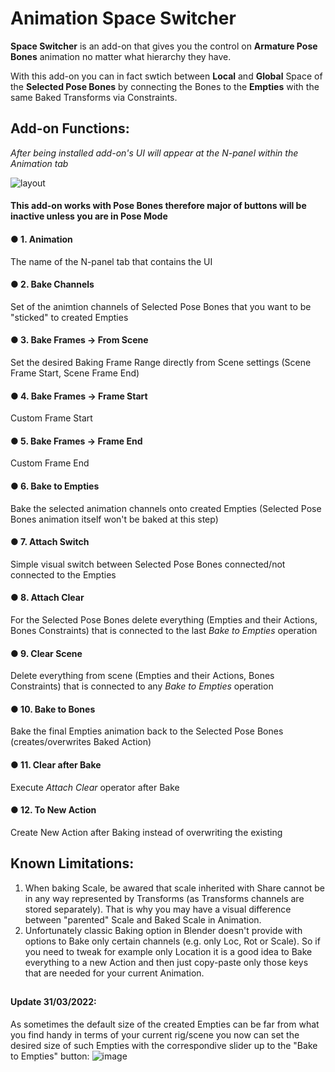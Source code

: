 # Animation Space Switcher

**Space Switcher** is an add-on that gives you the control on **Armature Pose Bones** animation no matter what hierarchy they have.

With this add-on you can in fact swtich between **Local** and **Global** Space of the **Selected Pose Bones** by connecting the Bones to the **Empties** with the same Baked Transforms via Constraints.

## Add-on Functions:
_After being installed add-on's UI will appear at the N-panel within the Animation tab_

![layout](https://user-images.githubusercontent.com/59086089/146689174-cd5c648a-d244-4c60-9b36-eb8e62a66af8.png)

#### This add-on works with **Pose Bones** therefore major of buttons will be inactive unless you are in **Pose Mode**


#### ● 1. Animation

The name of the N-panel tab that contains the UI

#### ● 2. Bake Channels

Set of the animtion channels of Selected Pose Bones that you want to be "sticked" to created Empties

#### ● 3. Bake Frames -> From Scene

Set the desired Baking Frame Range directly from Scene settings (Scene Frame Start, Scene Frame End)

#### ● 4. Bake Frames -> Frame Start

Custom Frame Start

#### ● 5. Bake Frames -> Frame End

Custom Frame End

#### ● 6. Bake to Empties

Bake the selected animation channels onto created Empties (Selected Pose Bones animation itself won't be baked at this step)

#### ● 7. Attach Switch

Simple visual switch between Selected Pose Bones connected/not connected to the Empties

#### ● 8. Attach Clear

For the Selected Pose Bones delete everything (Empties and their Actions, Bones Constraints) that is connected to the last _Bake to Empties_ operation

#### ● 9. Clear Scene

Delete everything from scene (Empties and their Actions, Bones Constraints) that is connected to any _Bake to Empties_ operation

#### ● 10. Bake to Bones

Bake the final Empties animation back to the Selected Pose Bones (creates/overwrites Baked Action)

#### ● 11. Clear after Bake

Execute _Attach Clear_ operator after Bake

#### ● 12. To New Action

Create New Action after Baking instead of overwriting the existing


## Known Limitations:

1. When baking Scale, be awared that scale inherited with Share cannot be in any way represented by Transforms (as Transforms channels are stored separately).
That is why you may have a visual difference between "parented" Scale and Baked Scale in Animation.
2. Unfortunately classic Baking option in Blender doesn't provide with options to Bake only certain channels (e.g. only Loc, Rot or Scale). So if you need to tweak for example only Location it is a good idea to Bake everything to a new Action and then just copy-paste only those keys that are needed for your current Animation.

##

#### Update 31/03/2022:
As sometimes the default size of the created Empties can be far from what you find handy in terms of your current rig/scene you now can set the desired size of such Empties with the correspondive slider up to the "Bake to Empties" button:
![image](https://user-images.githubusercontent.com/59086089/160992640-e29c2d01-0016-4012-8602-2e5db2d4e700.png)
